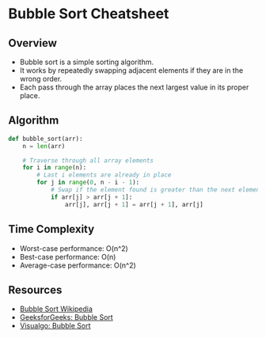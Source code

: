 # Bubble Sort Cheatsheet

## Overview

- Bubble sort is a simple sorting algorithm.
- It works by repeatedly swapping adjacent elements if they are in the wrong order.
- Each pass through the array places the next largest value in its proper place.

## Algorithm

```python
def bubble_sort(arr):
    n = len(arr)

    # Traverse through all array elements
    for i in range(n):
        # Last i elements are already in place
        for j in range(0, n - i - 1):
            # Swap if the element found is greater than the next element
            if arr[j] > arr[j + 1]:
                arr[j], arr[j + 1] = arr[j + 1], arr[j]
```

## Time Complexity

- Worst-case performance: O(n^2)
- Best-case performance: O(n)
- Average-case performance: O(n^2)

## Resources

- [Bubble Sort Wikipedia](https://en.wikipedia.org/wiki/Bubble_sort)
- [GeeksforGeeks: Bubble Sort](https://www.geeksforgeeks.org/bubble-sort/)
- [Visualgo: Bubble Sort](https://visualgo.net/en/sorting)